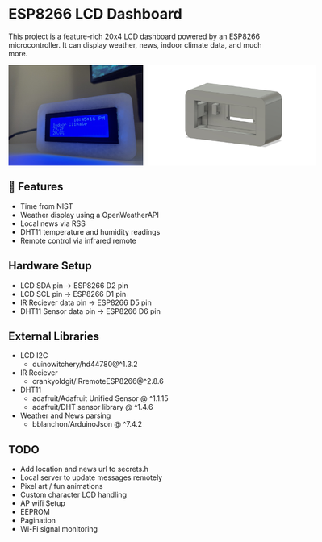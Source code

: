 # ESP8266 LCD Dashboard

This project is a feature-rich 20x4 LCD dashboard powered by an ESP8266 microcontroller. It can display weather, news, indoor climate data, and much more.

<!-- ![Front view of ESP8266 LCD Dashboard](assets/front.jpg)
![Front view rendered](assets/body_render.jpg) -->

<div style="display: flex; gap: 10px; align-items: flex-start;">
  <img src="assets/front.jpg" alt="Image 1" style="height: 200px; object-fit: contain;">
  <img src="assets/body_render.jpg" alt="Image 2" style="height: 200px; object-fit: contain;">
</div>


## 🔧 Features

- Time from NIST
- Weather display using a OpenWeatherAPI
- Local news via RSS
- DHT11 temperature and humidity readings
- Remote control via infrared remote

## Hardware Setup

- LCD SDA pin -> ESP8266 D2 pin
- LCD SCL pin -> ESP8266 D1 pin
- IR Reciever data pin -> ESP8266 D5 pin
- DHT11 Sensor data pin -> ESP8266 D6 pin

## External Libraries

- LCD I2C
  - duinowitchery/hd44780@^1.3.2
- IR Reciever
  - crankyoldgit/IRremoteESP8266@^2.8.6
- DHT11
  - adafruit/Adafruit Unified Sensor @ ^1.1.15
  - adafruit/DHT sensor library @ ^1.4.6
- Weather and News parsing
  - bblanchon/ArduinoJson @ ^7.4.2

## TODO

- Add location and news url to secrets.h
- Local server to update messages remotely
- Pixel art / fun animations
- Custom character LCD handling
- AP wifi Setup
- EEPROM
- Pagination
- Wi-Fi signal monitoring
